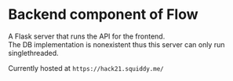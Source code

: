 # Backend component of Flow

A Flask server that runs the API for the frontend.\
The DB implementation is nonexistent thus this server can only run singlethreaded.

Currently hosted at `https://hack21.squiddy.me/`
